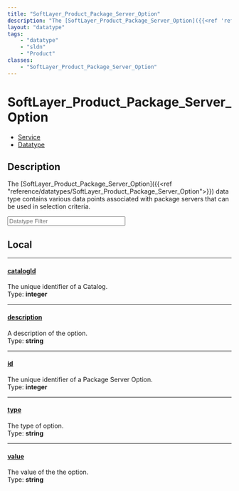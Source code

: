 ```yaml
---
title: "SoftLayer_Product_Package_Server_Option"
description: "The [SoftLayer_Product_Package_Server_Option]({{<ref 'reference/datatypes/SoftLayer_Product_Package_Server_Option'>}}) d... "
layout: "datatype"
tags:
    - "datatype"
    - "sldn"
    - "Product"
classes:
    - "SoftLayer_Product_Package_Server_Option"
---
```


# SoftLayer_Product_Package_Server_Option
<div id='service-datatype'>
    <ul id='sldn-reference-tabs'>
    <li id='service'> <a href='/reference/services/SoftLayer_Product_Package_Server_Option' >Service</a></li>    <li id='datatype'> <a href='/reference/datatypes/SoftLayer_Product_Package_Server_Option' >Datatype</a></li>
    </ul>
</div>

## Description 


The [SoftLayer_Product_Package_Server_Option]({{<ref "reference/datatypes/SoftLayer_Product_Package_Server_Option">}}) data type contains various data points associated with package servers that can be used in selection criteria. 





<!-- Filer BEGIN -->
<div class="view-filters">
        <div class="clearfix">
            <div class="search-input-box">
                <input placeholder="Datatype Filter" onkeyup="titleSearch(inputId='prop-input', divId='properties', elementClass='prop-row')" 
                    type="text" id="prop-input" value="" size="30" maxlength="128" class="form-text">
            </div>
        </div>
</div>
<!-- Filer END -->

<div id="properties" class="content">
<div id="localProperties" class="prop-content" >

## Local
<div class="prop-row">

-----
[catalogId]: #catalogid
#### [catalogId]
The unique identifier of a Catalog.  
<span class="type-label">Type: </span>**integer**  



</div>
<div class="prop-row">

-----
[description]: #description
#### [description]
A description of the option.  
<span class="type-label">Type: </span>**string**  



</div>
<div class="prop-row">

-----
[id]: #id
#### [id]
The unique identifier of a Package Server Option.  
<span class="type-label">Type: </span>**integer**  



</div>
<div class="prop-row">

-----
[type]: #type
#### [type]
The type of option.  
<span class="type-label">Type: </span>**string**  



</div>
<div class="prop-row">

-----
[value]: #value
#### [value]
The value of the the option.  
<span class="type-label">Type: </span>**string**  



</div>
</div>
<!-- LOCAL PROPERTY END -->

</div>


